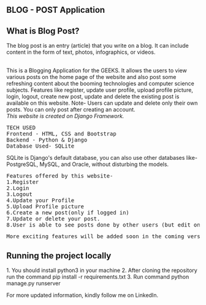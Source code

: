 <h2>BLOG - POST Application</h2>

## What is Blog Post?
The blog post is an entry (article) that you write on a blog. It can include content in the form of text, photos, infographics, or videos.

<br>
This is a Blogging Application for the GEEKS. It allows the users to view various posts on the home page of the website and also post some refreshing content about the booming technologies and computer science subjects. Features like register, update user profile, upload profile picture, login, logout, create new post, update and delete the existing post is available on this website. Note- Users can update and delete only their own posts. You can only post after creating an account.
<br>
<em>
This website is created on Django Framework.
</em>
<br>
<pre>
TECH USED
Frontend - HTML, CSS and Bootstrap
Backend - Python & Django
Database Used- SQLite 
</pre>
SQLite is Django's default database, you can also use other databases like-PostgreSQL, MySQL, and Oracle, without disturbing the models.
<pre>
Features offered by this website-
1.Register
2.Login
3.Logout
4.Update your Profile
5.Upload Profile picture
6.Create a new post(only if logged in)
7.Update or delete your post.
8.User is able to see posts done by other users (but edit only your their own posts)
</pre>
<pre>More exciting features will be added soon in the coming version.
</pre>

<h2>Running the project locally</h2>
1. You should install python3 in your machine
2. After cloning the repository run the command pip install -r requirements.txt
3. Run command python manage.py runserver

For more updated information, kindly follow me on LinkedIn.
